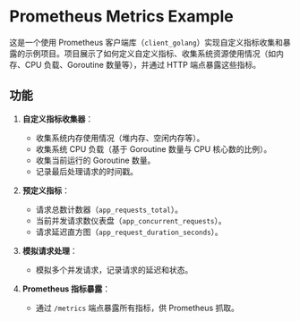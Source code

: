 # Prometheus Metrics Example

这是一个使用 Prometheus 客户端库（`client_golang`）实现自定义指标收集和暴露的示例项目。项目展示了如何定义自定义指标、收集系统资源使用情况（如内存、CPU 负载、Goroutine 数量等），并通过 HTTP 端点暴露这些指标。

## 功能

1. **自定义指标收集器**：
    - 收集系统内存使用情况（堆内存、空闲内存等）。
    - 收集系统 CPU 负载（基于 Goroutine 数量与 CPU 核心数的比例）。
    - 收集当前运行的 Goroutine 数量。
    - 记录最后处理请求的时间戳。

2. **预定义指标**：
    - 请求总数计数器（`app_requests_total`）。
    - 当前并发请求数仪表盘（`app_concurrent_requests`）。
    - 请求延迟直方图（`app_request_duration_seconds`）。

3. **模拟请求处理**：
    - 模拟多个并发请求，记录请求的延迟和状态。

4. **Prometheus 指标暴露**：
    - 通过 `/metrics` 端点暴露所有指标，供 Prometheus 抓取。